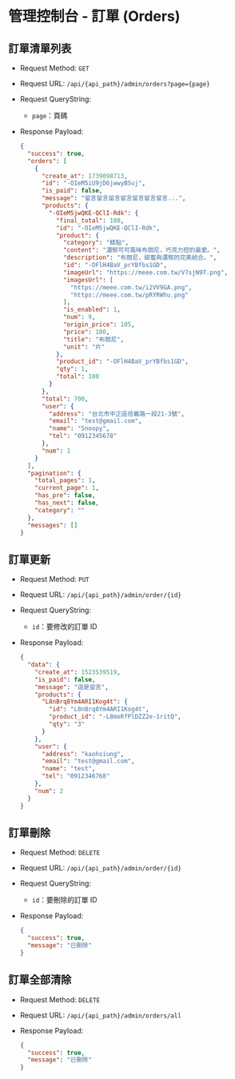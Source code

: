 # 管理控制台 - 訂單 (Orders)

## 訂單清單列表

- Request Method: `GET`
- Request URL: `​/api​/{api_path}​/admin​/orders?page={page}`
- Request QueryString:
  - `page`：頁碼

- Response Payload:
  ```json
  {
    "success": true,
    "orders": [
      {
        "create_at": 1739098713,
        "id": "-OIeM5iU9jD6jwwyBSuj",
        "is_paid": false,
        "message": "留言留言留言留言留言留言留言...",
        "products": {
          "-OIeM5jwQKE-QClI-Rdk": {
            "final_total": 100,
            "id": "-OIeM5jwQKE-QClI-Rdk",
            "product": {
              "category": "糕點",
              "content": "濃郁可可風味布朗尼，巧克力控的最愛。",
              "description": "布朗尼，甜蜜與濃郁的完美結合。",
              "id": "-OFlH4BaV_prYBfbs1GD",
              "imageUrl": "https://meee.com.tw/V7sjN9T.png",
              "imagesUrl": [
                "https://meee.com.tw/i2VV9GA.png",
                "https://meee.com.tw/pRYRWhu.png"
              ],
              "is_enabled": 1,
              "num": 9,
              "origin_price": 105,
              "price": 100,
              "title": "布朗尼",
              "unit": "片"
            },
            "product_id": "-OFlH4BaV_prYBfbs1GD",
            "qty": 1,
            "total": 100
          }
        },
        "total": 700,
        "user": {
          "address": "台北市中正區信義路一段21-3號",
          "email": "test@gmail.com",
          "name": "Snoopy",
          "tel": "0912345678"
        },
        "num": 1
      }
    ],
    "pagination": {
      "total_pages": 1,
      "current_page": 1,
      "has_pre": false,
      "has_next": false,
      "category": ""
    },
    "messages": []
  }
  ```

## 訂單更新

- Request Method: `PUT`
- Request URL: `​/api​/{api_path}​/admin​/order​/{id}`
- Request QueryString:
  - `id`：要修改的訂單 ID

- Response Payload:
  ```json
  {
    "data": {
      "create_at": 1523539519,
      "is_paid": false,
      "message": "這是留言",
      "products": {
        "L8nBrq8Ym4ARI1Kog4t": {
          "id": "L8nBrq8Ym4ARI1Kog4t",
          "product_id": "-L8moRfPlDZZ2e-1ritQ",
          "qty": "3"
        }
      },
      "user": {
        "address": "kaohsiung",
        "email": "test@gmail.com",
        "name": "test",
        "tel": "0912346768"
      },
      "num": 2
    }
  }
  ```

## 訂單刪除

- Request Method: `DELETE`
- Request URL: `​​/api​/{api_path}​/admin​/order​/{id}`
- Request QueryString:
  - `id`：要刪除的訂單 ID

- Response Payload:
  ```json
  {
    "success": true,
    "message": "已刪除"
  }
  ```

## 訂單全部清除

- Request Method: `DELETE`
- Request URL: `​​/api​/{api_path}​/admin​/orders​/all`

- Response Payload:
  ```json
  {
    "success": true,
    "message": "已刪除"
  }
  ```

